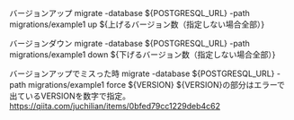 バージョンアップ
migrate -database ${POSTGRESQL_URL} -path migrations/example1 up ${上げるバージョン数（指定しない場合全部）}

バージョンダウン
migrate -database ${POSTGRESQL_URL} -path migrations/example1 down ${下げるバージョン数（指定しない場合全部）}

バージョンアップでミスった時
migrate -database ${POSTGRESQL_URL} -path migrations/example1 force ${VERSION}
${VERSION}の部分はエラーで出ているVERSIONを数字で指定。https://qiita.com/juchilian/items/0bfed79cc1229deb4c62